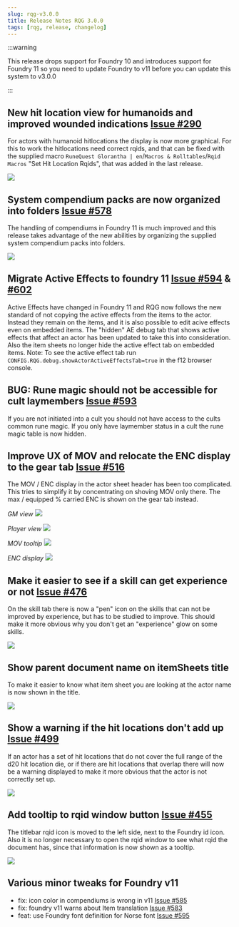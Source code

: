 ```yaml
---
slug: rqg-v3.0.0
title: Release Notes RQG 3.0.0
tags: [rqg, release, changelog]
---
```


:::warning

This release drops support for Foundry 10 and introduces support for Foundry 11 so you need to
update Foundry to v11 before you can update this system to v3.0.0

:::

## New hit location view for humanoids and improved wounded indications [Issue #290](https://github.com/sun-dragon-cult/fvtt-system-rqg/issues/290)

For actors with humanoid hitlocations the display is now more graphical. For this to work the
hitlocations need correct rqids, and that can be fixed with the supplied macro
`RuneQuest Glorantha | en`/`Macros & Rolltables`/`Rqid Macros` "Set Hit Location Rqids", that was
added in the last release.

![](hit-locations-wounded.png)

## System compendium packs are now organized into folders [Issue #578](https://github.com/sun-dragon-cult/fvtt-system-rqg/issues/578)

The handling of compendiums in Foundry 11 is much improved and this release takes advantage of the
new abilities by organizing the supplied system compendium packs into folders.

![](compendium-folders.png)

## Migrate Active Effects to foundry 11 [Issue #594](https://github.com/sun-dragon-cult/fvtt-system-rqg/issues/594) & [#602](https://github.com/sun-dragon-cult/fvtt-system-rqg/issues/602)

Active Effects have changed in Foundry 11 and RQG now follows the new standard of not copying the
active effects from the items to the actor. Instead they remain on the items, and it is also
possible to edit acive effects even on embedded items. The "hidden" AE debug tab that shows active
effects that affect an actor has been updated to take this into consideration. Also the item sheets
no longer hide the active effect tab on embedded items. Note: To see the active effect tab run
`CONFIG.RQG.debug.showActorActiveEffectsTab=true` in the f12 browser console.

## BUG: Rune magic should not be accessible for cult laymembers [Issue #593](https://github.com/sun-dragon-cult/fvtt-system-rqg/issues/593)

If you are not initiated into a cult you should not have access to the cults common rune magic. If
you only have laymember status in a cult the rune magic table is now hidden.

## Improve UX of MOV and relocate the ENC display to the gear tab [Issue #516](https://github.com/sun-dragon-cult/fvtt-system-rqg/issues/516)

The MOV / ENC display in the actor sheet header has been too complicated. This tries to simplify it
by concentrating on shoving MOV only there. The max / equipped % carried ENC is shown on the gear
tab instead.

_GM view_ ![](mov-gm.png)

_Player view_ ![](mov-pc.png)

_MOV tooltip_ ![](mov-pc-tooltip.png)

_ENC display_ ![](enc-gear.png)

## Make it easier to see if a skill can get experience or not [Issue #476](https://github.com/sun-dragon-cult/fvtt-system-rqg/issues/476)

On the skill tab there is now a "pen" icon on the skills that can not be improved by experience, but
has to be studied to improve. This should make it more obvious why you don't get an "experience"
glow on some skills.

![](skill-study.png)

## Show parent document name on itemSheets title

To make it easier to know what item sheet you are looking at the actor name is now shown in the
title.

![](embedded-item-title.png)

## Show a warning if the hit locations don't add up [Issue #499](https://github.com/sun-dragon-cult/fvtt-system-rqg/issues/499)

If an actor has a set of hit locations that do not cover the full range of the d20 hit location die,
or if there are hit locations that overlap there will now be a warning displayed to make it more
obvious that the actor is not correctly set up.

![](hitlocation-warning.png)

## Add tooltip to rqid window button [Issue #455](https://github.com/sun-dragon-cult/fvtt-system-rqg/issues/455)

The titlebar rqid icon is moved to the left side, next to the Foundry id icon. Also it is no longer
necessary to open the rqid window to see what rqid the document has, since that information is now
shown as a tooltip.

![](rqid-tooltip.png)

## Various minor tweaks for Foundry v11

- fix: icon color in compendiums is wrong in v11
  [Issue #585](https://github.com/sun-dragon-cult/fvtt-system-rqg/issues/585)
- fix: foundry v11 warns about Item translation
  [Issue #583](https://github.com/sun-dragon-cult/fvtt-system-rqg/issues/583)
- feat: use Foundry font definition for Norse font
  [Issue #595](https://github.com/sun-dragon-cult/fvtt-system-rqg/issues/595)
